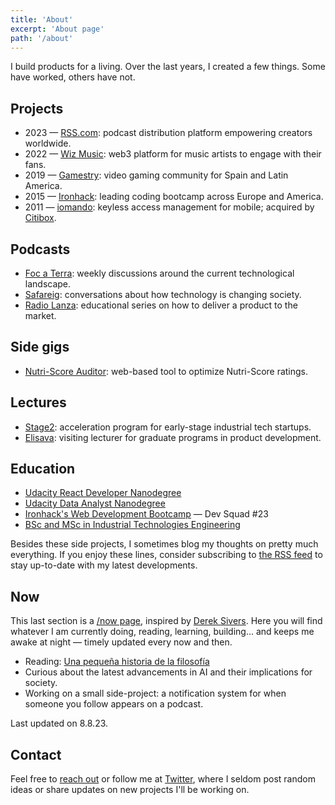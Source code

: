 ```yaml
---
title: 'About'
excerpt: 'About page'
path: '/about'
---
```


I build products for a living. Over the last years, I created a few things. Some have worked, others have not.

## Projects

- 2023 — [RSS.com](https://rss.com/): podcast distribution platform empowering creators worldwide.
- 2022 — [Wiz Music](https://wizmusic.com/): web3 platform for music artists to engage with their fans.
- 2019 — [Gamestry](https://gamestry.com/): video gaming community for Spain and Latin America.
- 2015 — [Ironhack](https://ironhack.com/): leading coding bootcamp across Europe and America.
- 2011 — [iomando](https://www.iomando.com/): keyless access management for mobile; acquired by [Citibox](https://citibox.com/).

## Podcasts

- [Foc a Terra](https://rss.com/podcasts/focaterra/): weekly discussions around the current technological landscape.
- [Safareig](https://rss.com/podcasts/safareig/): conversations about how technology is changing society.
- [Radio Lanza](https://www.radiolanza.com): educational series on how to deliver a product to the market.

## Side gigs

- [Nutri-Score Auditor](https://nutriscore-app.netlify.app): web-based tool to optimize Nutri-Score ratings.

## Lectures

- [Stage2](https://stage2.cc/): acceleration program for early-stage industrial tech startups.
- [Elisava](https://www.elisava.net/): visiting lecturer for graduate programs in product development.

## Education

- [Udacity React Developer Nanodegree](/blog/2018/udacity-rdnd)
- [Udacity Data Analyst Nanodegree](/blog/2018/udacity-dand)
- [Ironhack's Web Development Bootcamp](/blog/2016/ironhack-experience) — Dev Squad #23
- [BSc and MSc in Industrial Technologies Engineering](/blog/2013/industrial-engineer)

Besides these side projects, I sometimes blog my thoughts on pretty much everything. If you enjoy these lines, consider subscribing to [the RSS feed](https://www.collado.io/rss.xml) to stay up-to-date with my latest developments.

## Now

This last section is a [/now page](https://nownownow.com/p/YAnl), inspired by [Derek Sivers](https://sivers.org). Here you will find whatever I am currently doing, reading, learning, building... and keeps me awake at night — timely updated every now and then.

- Reading: [Una pequeña historia de la filosofía](https://www.amazon.com/dp/8415472366/)
- Curious about the latest advancements in AI and their implications for society.
- Working on a small side-project: a notification system for when someone you follow appears on a podcast.

Last updated on 8.8.23.

## Contact

Feel free to [reach out](mailto:maroon_05_midway@icloud.com) or follow me at [Twitter](https://twitter.com/MarcCollado/), where I seldom post random ideas or share updates on new projects I'll be working on.
